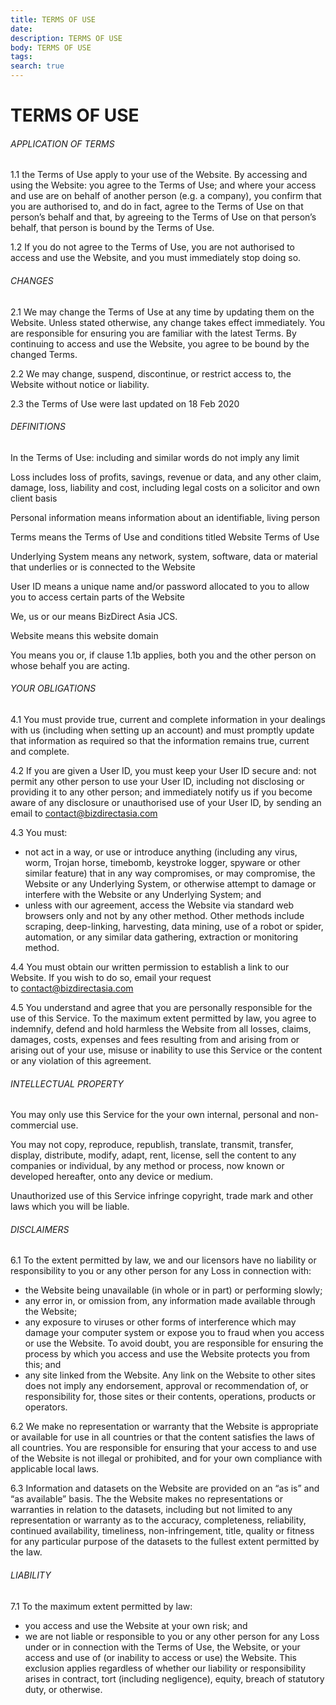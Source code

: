 ```yaml
---
title: TERMS OF USE
date:
description: TERMS OF USE
body: TERMS OF USE
tags: 
search: true
---
```

<h1>TERMS OF USE</h1>

<h6>APPLICATION OF TERMS</h6>


1.1 the Terms of Use apply to your use of the Website. By accessing and using the Website:
you agree to the Terms of Use; and
where your access and use are on behalf of another person (e.g. a company), you confirm that you are authorised to, and do in fact, agree to the Terms of Use on that person’s behalf and that, by agreeing to the Terms of Use on that person’s behalf, that person is bound by the Terms of Use.


1.2 If you do not agree to the Terms of Use, you are not authorised to access and use the Website, and you must immediately stop doing so.



<h6>CHANGES</h6>

2.1 We may change the Terms of Use at any time by updating them on the Website. Unless stated otherwise, any change takes effect immediately. You are responsible for ensuring you are familiar with the latest Terms. By continuing to access and use the Website, you agree to be bound by the changed Terms.


2.2 We may change, suspend, discontinue, or restrict access to, the Website without notice or liability.


2.3 the Terms of Use were last updated on 18 Feb 2020



<h6>DEFINITIONS</h6>

In the Terms of Use: including and similar words do not imply any limit


Loss includes loss of profits, savings, revenue or data, and any other claim, damage, loss, liability and cost, including legal costs on a solicitor and own client basis


Personal information means information about an identifiable, living person


Terms means the Terms of Use and conditions titled Website Terms of Use


Underlying System means any network, system, software, data or material that underlies or is connected to the Website


User ID means a unique name and/or password allocated to you to allow you to access certain parts of the Website


We, us or our means BizDirect Asia JCS.


Website means this website domain


You means you or, if clause 1.1b applies, both you and the other person on whose behalf you are acting.



<h6>YOUR OBLIGATIONS</h6>

4.1 You must provide true, current and complete information in your dealings with us (including when setting up an account) and must promptly update that information as required so that the information remains true, current and complete.


4.2 If you are given a User ID, you must keep your User ID secure and:
not permit any other person to use your User ID, including not disclosing or providing it to any other person; and
immediately notify us if you become aware of any disclosure or unauthorised use of your User ID, by sending an email to contact@bizdirectasia.com


4.3 You must:
- not act in a way, or use or introduce anything (including any virus, worm, Trojan horse, timebomb, keystroke logger, spyware or other similar feature) that in any way compromises, or may compromise, the Website or any Underlying System, or otherwise attempt to damage or interfere with the Website or any Underlying System; and
- unless with our agreement, access the Website via standard web browsers only and not by any other method. Other methods include scraping, deep-linking, harvesting, data mining, use of a robot or spider, automation, or any similar data gathering, extraction or monitoring method.


4.4 You must obtain our written permission to establish a link to our Website. If you wish to do so, email your request to contact@bizdirectasia.com


4.5 You understand and agree that you are personally responsible for the use of this Service. To the maximum extent permitted by law, you agree to indemnify, defend and hold harmless the Website from all losses, claims, damages, costs, expenses and fees resulting from and arising from or arising out of your use, misuse or inability to use this Service or the content or any violation of this agreement.



<h6>INTELLECTUAL PROPERTY</h6>

You may only use this Service for the your own internal, personal and non-commercial use.


You may not copy, reproduce, republish, translate, transmit, transfer, display, distribute, modify, adapt, rent, license, sell the content to any companies or individual, by any method or process, now known or developed hereafter, onto any device or medium.


Unauthorized use of this Service infringe copyright, trade mark and other laws which you will be liable.



<h6>DISCLAIMERS</h6>

6.1 To the extent permitted by law, we and our licensors have no liability or responsibility to you or any other person for any Loss in connection with:

- the Website being unavailable (in whole or in part) or performing slowly;
- any error in, or omission from, any information made available through the Website;
- any exposure to viruses or other forms of interference which may damage your computer system or expose you to fraud when you access or use the Website. To avoid doubt, you are responsible for ensuring the process by which you access and use the Website protects you from this; and
- any site linked from the Website. Any link on the Website to other sites does not imply any endorsement, approval or recommendation of, or responsibility for, those sites or their contents, operations, products or operators.


6.2 We make no representation or warranty that the Website is appropriate or available for use in all countries or that the content satisfies the laws of all countries. You are responsible for ensuring that your access to and use of the Website is not illegal or prohibited, and for your own compliance with applicable local laws.


6.3 Information and datasets on the Website are provided on an “as is” and “as available” basis. The the Website makes no representations or warranties in relation to the datasets, including but not limited to any representation or warranty as to the accuracy, completeness, reliability, continued availability, timeliness, non-infringement, title, quality or fitness for any particular purpose of the datasets to the fullest extent permitted by the law.



<h6>LIABILITY</h6>

7.1 To the maximum extent permitted by law:

- you access and use the Website at your own risk; and
- we are not liable or responsible to you or any other person for any Loss under or in connection with the Terms of Use, the Website, or your access and use of (or inability to access or use) the Website. This exclusion applies regardless of whether our liability or responsibility arises in contract, tort (including negligence), equity, breach of statutory duty, or otherwise.
